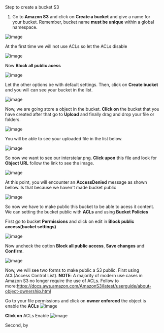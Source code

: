 Step to create a bucket S3

1. Go to **Amazon S3** and click on **Create a bucket** and give a name for your bucket. Remember, bucket name **must be unique** within a global namespace.

![image](https://github.com/thyagomelo02/labs-aws-solutions-architect-associate/assets/31568098/eedd1d65-2d2d-4cab-b21d-b002b65bf268)

At the first time we will not use ACLs so let the ACLs disable

![image](https://github.com/thyagomelo02/labs-aws-solutions-architect-associate/assets/31568098/cea11ec5-ce5c-4b71-990e-478349f64f1f)

Now **Block all public acess**

![image](https://github.com/thyagomelo02/labs-aws-solutions-architect-associate/assets/31568098/d8fbb9f5-8f54-4582-bc9b-581f9e2a814e)

Let the other options be with default settings. Then, click on **Create bucket** and you will can see your bucket in the list.

![image](https://github.com/thyagomelo02/labs-aws-solutions-architect-associate/assets/31568098/cedc5d48-d392-44f9-a1df-ae4a2e1ddccb)

Now, we are going store a object in the bucket. **Click on** the bucket that you have created after that go to **Upload** and finally drag and drop your file or folders.

![image](https://github.com/thyagomelo02/labs-aws-solutions-architect-associate/assets/31568098/9afd936b-86d8-42f5-9e4f-2c3268ddc0d7)

You will be able to see your uploaded file in the list below.

![image](https://github.com/thyagomelo02/labs-aws-solutions-architect-associate/assets/31568098/aa758336-1e67-4024-a45a-cd38bbe7227e)

So now we want to see our interstelar.png. **Click upon** this file and look for **Object URL** follow the link to see the image.

![image](https://github.com/thyagomelo02/labs-aws-solutions-architect-associate/assets/31568098/983e3b69-651c-493e-b343-fb3ff3109200)

At this point, you will encounter an **AccessDenied** message as shown bellow. Is that because we haven't made bucket public

![image](https://github.com/thyagomelo02/labs-aws-solutions-architect-associate/assets/31568098/512bb08b-4d3e-41f8-89eb-6b6be0be6736)

So now we have to make public this bucket to be able to acess it content.
We can setting the bucket public with **ACLs** and using **Bucket Policies**

First go to bucket **Permissions** and click on edit in **Block public access(bucket settings)**

![image](https://github.com/thyagomelo02/labs-aws-solutions-architect-associate/assets/31568098/eab6da97-cbfb-4db4-880e-5a3626e5d085)

Now uncheck the option **Block all public access**, **Save changes** and **Confirm**.

![image](https://github.com/thyagomelo02/labs-aws-solutions-architect-associate/assets/31568098/78643898-d3a7-42bc-bbe9-19b925f668a0)

Now, we will see two forms to make public a S3 public.
First using ACL(Access Control List).
**NOTE**: A majority of modern use cases in Amazon S3 no longer require the use of ACLs. Follow to more:https://docs.aws.amazon.com/AmazonS3/latest/userguide/about-object-ownership.html

Go to your file permissions and click on **owner enforced** the object is enable the **ACLs**
![image](https://github.com/thyagomelo02/labs-aws-solutions-architect-associate/assets/31568098/48879c89-1ccd-402e-afa1-9aa6f5197ab9)

**Click on** ACLs Enable
![image](https://github.com/thyagomelo02/labs-aws-solutions-architect-associate/assets/31568098/eba40a3e-1581-4c6a-8092-bd27bb58da4b)

Second, by 
